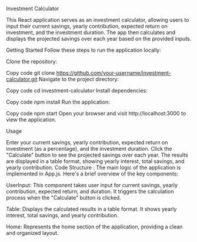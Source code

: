 Investment Calculator

This React application serves as an investment calculator, allowing users to input their current savings, yearly contribution, expected return on investment, and the investment duration. The app then calculates and displays the projected savings over each year based on the provided inputs.

Getting Started
Follow these steps to run the application locally:

Clone the repository:

Copy code
git clone https://github.com/your-username/investment-calculator.git
Navigate to the project directory:

Copy code
cd investment-calculator
Install dependencies:

Copy code
npm install
Run the application:

Copy code
npm start
Open your browser and visit http://localhost:3000 to view the application.

Usage

Enter your current savings, yearly contribution, expected return on investment (as a percentage), and the investment duration.
Click the "Calculate" button to see the projected savings over each year.
The results are displayed in a table format, showing yearly interest, total savings, and yearly contribution.
Code Structure : 
The main logic of the application is implemented in App.js. Here's a brief overview of the key components:

UserInput: This component takes user input for current savings, yearly contribution, expected return, and duration. It triggers the calculation process when the "Calculate" button is clicked.

Table: Displays the calculated results in a table format. It shows yearly interest, total savings, and yearly contribution.

Home: Represents the home section of the application, providing a clean and organized layout.
